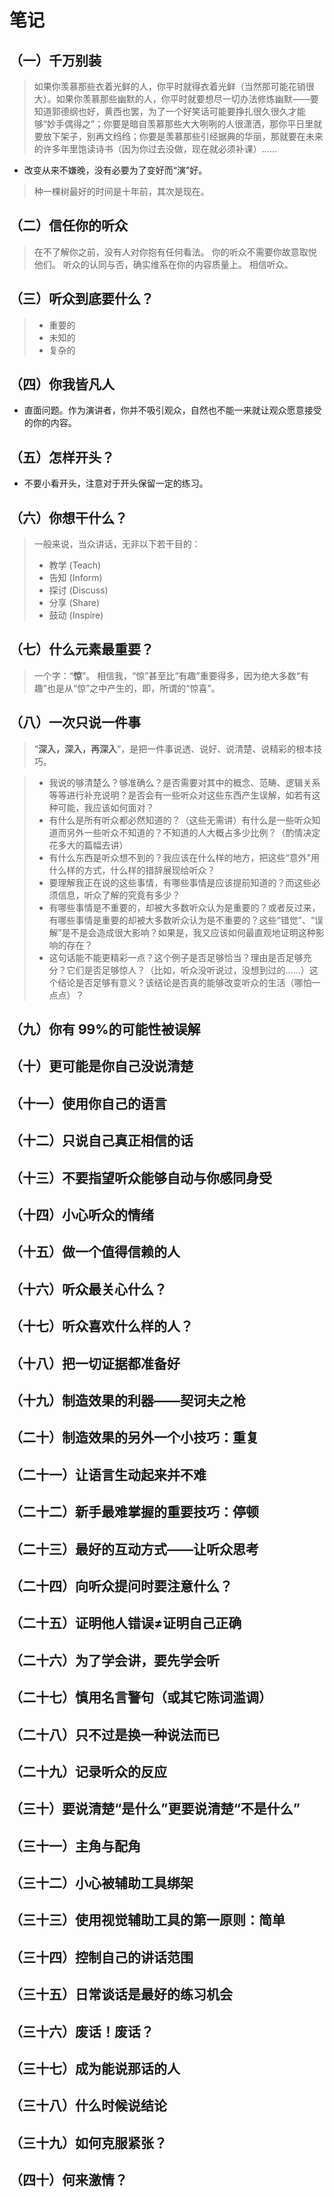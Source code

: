 # 笔记

## （一）千万别装

> 如果你羡慕那些衣着光鲜的人，你平时就得衣着光鲜（当然那可能花销很大）。如果你羡慕那些幽默的人，你平时就要想尽一切办法修炼幽默——要知道郭德纲也好，黄西也罢，为了一个好笑话可能要挣扎很久很久才能够“妙手偶得之”；你要是暗自羡慕那些大大咧咧的人很潇洒，那你平日里就要放下架子，别再文绉绉；你要是羡慕那些引经据典的华丽，那就要在未来的许多年里饱读诗书（因为你过去没做，现在就必须补课）……

- 改变从来不嫌晚，没有必要为了变好而“演”好。

> 种一棵树最好的时间是十年前，其次是现在。

## （二）信任你的听众

> 在不了解你之前，没有人对你抱有任何看法。
> 你的听众不需要你故意取悦他们。
> 听众的认同与否，确实维系在你的内容质量上。
> 相信听众。

## （三）听众到底要什么？

> - 重要的
> - 未知的
> - 复杂的

## （四）你我皆凡人

- 直面问题。作为演讲者，你并不吸引观众，自然也不能一来就让观众愿意接受的你的内容。

## （五）怎样开头？

- 不要小看开头，注意对于开头保留一定的练习。

## （六）你想干什么？

> 一般来说，当众讲话，无非以下若干目的：
>
> - 教学 (Teach)
> - 告知 (Inform)
> - 探讨 (Discuss)
> - 分享 (Share)
> - 鼓动 (Inspire)

## （七）什么元素最重要？

> 一个字：“**惊**”。
> 相信我，“惊”甚至比“有趣”重要得多，因为绝大多数“有趣”也是从“惊”之中产生的，即，所谓的“惊喜”。

## （八）一次只说一件事

> “**深入，深入，再深入**”，是把一件事说透、说好、说清楚、说精彩的根本技巧。

> - 我说的够清楚么？够准确么？是否需要对其中的概念、范畴、逻辑关系等等进行补充说明？是否会有一些听众对这些东西产生误解，如若有这种可能，我应该如何面对？
> - 有什么是所有听众都必然知道的？（这些无需讲）有什么是一些听众知道而另外一些听众不知道的？不知道的人大概占多少比例？（酌情决定花多大的篇幅去讲）
> - 有什么东西是听众想不到的？我应该在什么样的地方，把这些“意外”用什么样的方式，什么样的措辞展现给听众？
> - 要理解我正在说的这些事情，有哪些事情是应该提前知道的？而这些必须信息，听众了解的究竟有多少？
> - 有哪些事情是不重要的，却被大多数听众认为是重要的？或者反过来，有哪些事情是重要的却被大多数听众认为是不重要的？这些“错觉”、“误解”是不是会造成很大影响？如果是，我又应该如何最直观地证明这种影响的存在？
> - 这句话能不能更精彩一点？这个例子是否足够恰当？理由是否足够充分？它们是否足够惊人？（比如，听众没听说过，没想到过的……）这个结论是否足够有意义？该结论是否真的能够改变听众的生活（哪怕一点点）？

## （九）你有 99%的可能性被误解

## （十）更可能是你自己没说清楚

## （十一）使用你自己的语言

## （十二）只说自己真正相信的话

## （十三）不要指望听众能够自动与你感同身受

## （十四）小心听众的情绪

## （十五）做一个值得信赖的人

## （十六）听众最关心什么？

## （十七）听众喜欢什么样的人？

## （十八）把一切证据都准备好

## （十九）制造效果的利器——契诃夫之枪

## （二十）制造效果的另外一个小技巧：重复

## （二十一）让语言生动起来并不难

## （二十二）新手最难掌握的重要技巧：停顿

## （二十三）最好的互动方式——让听众思考

## （二十四）向听众提问时要注意什么？

## （二十五）证明他人错误≠证明自己正确

## （二十六）为了学会讲，要先学会听

## （二十七）慎用名言警句（或其它陈词滥调）

## （二十八）只不过是换一种说法而已

## （二十九）记录听众的反应

## （三十）要说清楚“是什么”更要说清楚“不是什么”

## （三十一）主角与配角

## （三十二）小心被辅助工具绑架

## （三十三）使用视觉辅助工具的第一原则：简单

## （三十四）控制自己的讲话范围

## （三十五）日常谈话是最好的练习机会

## （三十六）废话！废话？

## （三十七）成为能说那话的人

## （三十八）什么时候说结论

## （三十九）如何克服紧张？

## （四十）何来激情？
